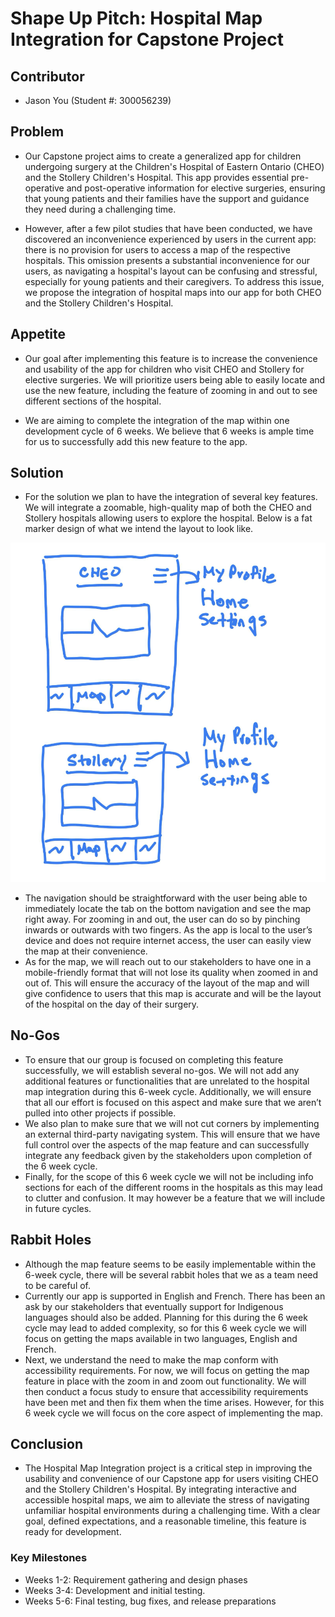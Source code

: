 # Shape Up Pitch: Hospital Map Integration for Capstone Project
## Contributor
- Jason You (Student #: 300056239)

## Problem
- Our Capstone project aims to create a generalized app for children undergoing surgery at the Children's Hospital of Eastern Ontario (CHEO) and the Stollery Children's Hospital. This app provides essential pre-operative and post-operative information for elective surgeries, ensuring that young patients and their families have the support and guidance they need during a challenging time.

- However, after a few pilot studies that have been conducted, we have discovered an inconvenience experienced by users in the current app: there is no provision for users to access a map of the respective hospitals. This omission presents a substantial inconvenience for our users, as navigating a hospital's layout can be confusing and stressful, especially for young patients and their caregivers. To address this issue, we propose the integration of hospital maps into our app for both CHEO and the Stollery Children's Hospital.

## Appetite
- Our goal after implementing this feature is to increase the convenience and usability of the app for children who visit CHEO and Stollery for elective surgeries. We will prioritize users being able to easily locate and use the new feature, including the feature of zooming in and out to see different sections of the hospital.

- We are aiming to complete the integration of the map within one development cycle of 6 weeks. We believe that 6 weeks is ample time for us to successfully add this new feature to the app.

## Solution
- For the solution we plan to have the integration of several key features. We will integrate a zoomable, high-quality map of both the CHEO and Stollery hospitals allowing users to explore the hospital. Below is a fat marker design of what we intend the layout to look like.

![Fat Marker Design](./assets/hospital_fat_marker.png)
- The navigation should be straightforward with the user being able to immediately locate the tab on the bottom navigation and see the map right away. For zooming in and out, the user can do so by pinching inwards or outwards with two fingers. As the app is local to the user’s device and does not require internet access, the user can easily view the map at their convenience. 
- As for the map, we will reach out to our stakeholders to have one in a mobile-friendly format that will not lose its quality when zoomed in and out of. This will ensure the accuracy of the layout of the map and will give confidence to users that this map is accurate and will be the layout of the hospital on the day of their surgery.

## No-Gos
- To ensure that our group is focused on completing this feature successfully, we will establish several no-gos. We will not add any additional features or functionalities that are unrelated to the hospital map integration during this 6-week cycle. Additionally, we will ensure that all our effort is focused on this aspect and make sure that we aren’t pulled into other projects if possible. 
- We also plan to make sure that we will not cut corners by implementing an external third-party navigating system. This will ensure that we have full control over the aspects of the map feature and can successfully integrate any feedback given by the stakeholders upon completion of the 6 week cycle.
- Finally, for the scope of this 6 week cycle we will not be including info sections for each of the different rooms in the hospitals as this may lead to clutter and confusion. It may however be a feature that we will include in future cycles. 

## Rabbit Holes
- Although the map feature seems to be easily implementable within the 6-week cycle, there will be several rabbit holes that we as a team need to be careful of. 
- Currently our app is supported in English and French. There has been an ask by our stakeholders that eventually support for Indigenous languages should also be added. Planning for this during the 6 week cycle may lead to added complexity, so for this 6 week cycle we will focus on getting the maps available in two languages, English and French.
- Next, we understand the need to make the map conform with accessibility requirements. For now, we will focus on getting the map feature in place with the zoom in and zoom out functionality. We will then conduct a focus study to ensure that accessibility requirements have been met and then fix them when the time arises. However, for this 6 week cycle we will focus on the core aspect of implementing the map. 

## Conclusion
- The Hospital Map Integration project is a critical step in improving the usability and convenience of our Capstone app for users visiting CHEO and the Stollery Children's Hospital. By integrating interactive and accessible hospital maps, we aim to alleviate the stress of navigating unfamiliar hospital environments during a challenging time. With a clear goal, defined expectations, and a reasonable timeline, this feature is ready for development.

### Key Milestones
- Weeks 1-2: Requirement gathering and design phases
- Weeks 3-4: Development and initial testing.
- Weeks 5-6: Final testing, bug fixes, and release preparations

